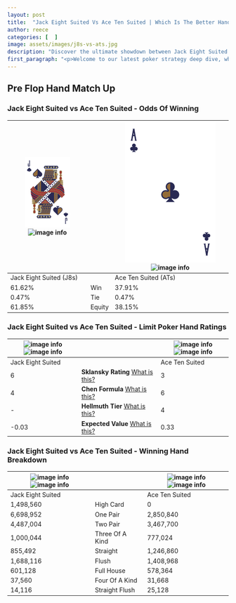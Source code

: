 ```yaml
---
layout: post
title:  "Jack Eight Suited Vs Ace Ten Suited | Which Is The Better Hand In Poker? A Complete Guide"
author: reece
categories: [  ]
image: assets/images/j8s-vs-ats.jpg
description: "Discover the ultimate showdown between Jack Eight Suited and Ace Ten Suited in poker! Uncover the odds, strategies, and scenarios where one hand triumphs over the other. Get ready to up your poker game with this thrilling analysis."
first_paragraph: "<p>Welcome to our latest poker strategy deep dive, where we're pitting two distinct hands against each other in a high-stakes showdown: Jack Eight Suited vs Ace Ten Suited.</p><p>In the dynamic world of poker, every decision counts, and knowing which hand holds the upper hand is key to your success at the table.</p><p>In this article, we'll dissect these two hands, explore the scenarios where one dominates the other, and equip you with the knowledge to make strategic choices that can tip the odds in your favor.</p><p>Get ready to unravel the intriguing dynamics of these poker hands and elevate your game to new heights.</p>"
---
```




[comment]: # (sp0)

## Pre Flop Hand Match Up

<div class="table hand-ratings" markdown="1"> 



### Jack Eight Suited vs Ace Ten Suited - Odds Of Winning


    
| ![image info](assets/images/hand1/j.png) ![image info](assets/images/hand1/8s.png) |  | ![image info](assets/images/hand2/a.png) ![image info](assets/images/hand2/ts.png) |
| -------- | -------- | -------- |
| Jack Eight Suited (J8s) |  | Ace Ten Suited (ATs) |
| 61.62% | Win | 37.91% |
| 0.47% | Tie | 0.47% |
| 61.85% | Equity | 38.15% |




[comment]: # (sp1)



### Jack Eight Suited vs Ace Ten Suited - Limit Poker Hand Ratings


    
| ![image info](https://www.riverpairs.com/assets/images/hand1/j.png) ![image info](https://www.riverpairs.com/assets/images/hand1/8s.png) |  | ![image info](https://www.riverpairs.com/assets/images/hand2/a.png) ![image info](https://www.riverpairs.com/assets/images/hand2/ts.png) |
| -------- | -------- | -------- |
| Jack Eight Suited |  | Ace Ten Suited |
| 6 | **Sklansky Rating** [What is this?](/sklansky-rating-explained) | 3 |
| 4 | **Chen Formula** [What is this?](/chen-formula-explained) | 6 |
| - | **Hellmuth Tier** [What is this?](/Hellmuth-tier-explained) | 4 |
| -0.03 | **Expected Value** [What is this?](/expected-value-explained) | 0.33 |




[comment]: # (sp2)



### Jack Eight Suited vs Ace Ten Suited - Winning Hand Breakdown


    
| ![image info](https://www.riverpairs.com/assets/images/hand1/j.png) ![image info](https://www.riverpairs.com/assets/images/hand1/8s.png) |  | ![image info](https://www.riverpairs.com/assets/images/hand2/a.png) ![image info](https://www.riverpairs.com/assets/images/hand2/ts.png) |
| -------- | -------- | -------- |
| Jack Eight Suited |  | Ace Ten Suited |
| 1,498,560 | High Card | 0 |
| 6,698,952 | One Pair | 2,850,840 |
| 4,487,004 | Two Pair | 3,467,700 |
| 1,000,044 | Three Of A Kind | 777,024 |
| 855,492 | Straight | 1,246,860 |
| 1,688,116 | Flush | 1,408,968 |
| 601,128 | Full House | 578,364 |
| 37,560 | Four Of A Kind | 31,668 |
| 14,116 | Straight Flush | 25,128 |




[comment]: # (sp3)



</div>

[comment]: # (sp4)



[comment]: # (sp5)


